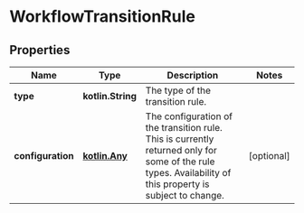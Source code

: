 
# WorkflowTransitionRule

## Properties
Name | Type | Description | Notes
------------ | ------------- | ------------- | -------------
**type** | **kotlin.String** | The type of the transition rule. | 
**configuration** | [**kotlin.Any**](kotlin.Any.md) | The configuration of the transition rule. This is currently returned only for some of the rule types. Availability of this property is subject to change. |  [optional]



